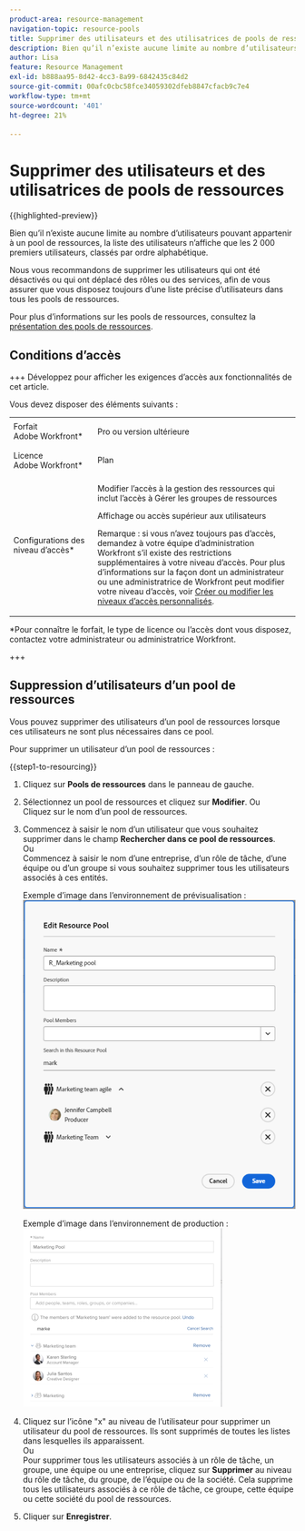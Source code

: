 ```yaml
---
product-area: resource-management
navigation-topic: resource-pools
title: Supprimer des utilisateurs et des utilisatrices de pools de ressources
description: Bien qu’il n’existe aucune limite au nombre d’utilisateurs pouvant appartenir à un pool de ressources, la liste des utilisateurs n’affiche que les 2 000 premiers utilisateurs, classés par ordre alphabétique.
author: Lisa
feature: Resource Management
exl-id: b888aa95-8d42-4cc3-8a99-6842435c84d2
source-git-commit: 00afc0cbc58fce34059302dfeb8847cfacb9c7e4
workflow-type: tm+mt
source-wordcount: '401'
ht-degree: 21%

---
```


# Supprimer des utilisateurs et des utilisatrices de pools de ressources

{{highlighted-preview}}

Bien qu’il n’existe aucune limite au nombre d’utilisateurs pouvant appartenir à un pool de ressources, la liste des utilisateurs n’affiche que les 2 000 premiers utilisateurs, classés par ordre alphabétique.

Nous vous recommandons de supprimer les utilisateurs qui ont été désactivés ou qui ont déplacé des rôles ou des services, afin de vous assurer que vous disposez toujours d’une liste précise d’utilisateurs dans tous les pools de ressources.

Pour plus d’informations sur les pools de ressources, consultez la [présentation des pools de ressources](../../../resource-mgmt/resource-planning/resource-pools/work-with-resource-pools.md).

## Conditions d’accès

+++ Développez pour afficher les exigences d’accès aux fonctionnalités de cet article.

Vous devez disposer des éléments suivants :

<table style="table-layout:auto"> 
 <col> 
 <col> 
 <tbody> 
  <tr> 
   <td role="rowheader">Forfait Adobe Workfront*</td> 
   <td> <p>Pro ou version ultérieure</p> </td> 
  </tr> 
  <tr> 
   <td role="rowheader">Licence Adobe Workfront*</td> 
   <td> <p>Plan </p> </td> 
  </tr> 
  <tr> 
   <td role="rowheader">Configurations des niveau d’accès*</td> 
   <td> <p>Modifier l’accès à la gestion des ressources qui inclut l’accès à Gérer les groupes de ressources</p> <p>Affichage ou accès supérieur aux utilisateurs</p> <p>Remarque : si vous n’avez toujours pas d’accès, demandez à votre équipe d’administration Workfront s’il existe des restrictions supplémentaires à votre niveau d’accès. Pour plus d’informations sur la façon dont un administrateur ou une administratrice de Workfront peut modifier votre niveau d’accès, voir <a href="../../../administration-and-setup/add-users/configure-and-grant-access/create-modify-access-levels.md" class="MCXref xref">Créer ou modifier les niveaux d’accès personnalisés</a>.</p> </td> 
  </tr> <!--
   <tr data-mc-conditions="QuicksilverOrClassic.Draft mode"> 
    <td role="rowheader">Object permissions</td> 
    <td> <p>(NOTE:&nbsp;I don't think this is needed for removing users from the pool)</p> <p>Manage permissions for the projects, templates, and users you associate the Resource Pools with</p> <p>For information on requesting additional access, see <a href="../../../workfront-basics/grant-and-request-access-to-objects/request-access.md" class="MCXref xref">Request access to objects </a>.</p> </td> 
   </tr>
  --> 
 </tbody> 
</table>

&#42;Pour connaître le forfait, le type de licence ou l’accès dont vous disposez, contactez votre administrateur ou administratrice Workfront.

+++

## Suppression d’utilisateurs d’un pool de ressources

Vous pouvez supprimer des utilisateurs d’un pool de ressources lorsque ces utilisateurs ne sont plus nécessaires dans ce pool.

Pour supprimer un utilisateur d’un pool de ressources :

{{step1-to-resourcing}}

1. Cliquez sur **Pools de ressources** dans le panneau de gauche.
1. Sélectionnez un pool de ressources et cliquez sur **Modifier**.
Ou\
   Cliquez sur le nom d’un pool de ressources.

1. Commencez à saisir le nom d’un utilisateur que vous souhaitez supprimer dans le champ **Rechercher dans ce pool de ressources**.\
   Ou\
   Commencez à saisir le nom d’une entreprise, d’un rôle de tâche, d’une équipe ou d’un groupe si vous souhaitez supprimer tous les utilisateurs associés à ces entités.

   <span class="preview">Exemple d’image dans l’environnement de prévisualisation :<span>
   <span class="preview">![Supprimer des utilisateurs du pool de ressources](assets/remove-users-from-resource-pool.png)<span>

   Exemple d’image dans l’environnement de production :
   ![Recherche dans le pool de ressources](assets/search-inside-new-resource-pool-350x314.png)

1. Cliquez sur l’icône &quot;x&quot; au niveau de l’utilisateur pour supprimer un utilisateur du pool de ressources. Ils sont supprimés de toutes les listes dans lesquelles ils apparaissent.\
   Ou\
   Pour supprimer tous les utilisateurs associés à un rôle de tâche, un groupe, une équipe ou une entreprise, cliquez sur **Supprimer** au niveau du rôle de tâche, du groupe, de l’équipe ou de la société. Cela supprime tous les utilisateurs associés à ce rôle de tâche, ce groupe, cette équipe ou cette société du pool de ressources.

1. Cliquer sur **Enregistrer**.
